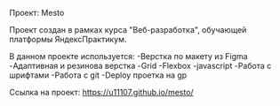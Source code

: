 Проект: Mesto

Проект создан в рамках курса "Веб-разработка", обучающей платформы ЯндексПрактикум.

В данном проекте используется: 
-Верстка по макету из Figma
-Адаптивная и резинова верстка
-Grid
-Flexbox
-javascript
-Работа с шрифтами
-Работа с git
-Deploy проетка на gp

Ссылка на проект: https://u11107.github.io/mesto/